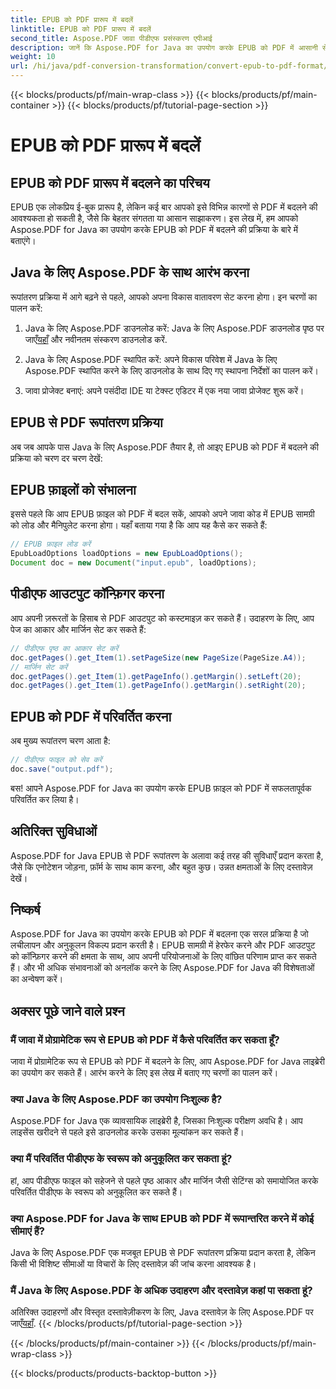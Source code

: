 ```yaml
---
title: EPUB को PDF प्रारूप में बदलें
linktitle: EPUB को PDF प्रारूप में बदलें
second_title: Aspose.PDF जावा पीडीएफ प्रसंस्करण एपीआई
description: जानें कि Aspose.PDF for Java का उपयोग करके EPUB को PDF में आसानी से कैसे परिवर्तित किया जाए। हमारा चरण-दर-चरण गाइड EPUB को PDF में रूपांतरण को सरल बनाता है।
weight: 10
url: /hi/java/pdf-conversion-transformation/convert-epub-to-pdf-format/
---
```


{{< blocks/products/pf/main-wrap-class >}}
{{< blocks/products/pf/main-container >}}
{{< blocks/products/pf/tutorial-page-section >}}

# EPUB को PDF प्रारूप में बदलें


## EPUB को PDF प्रारूप में बदलने का परिचय

EPUB एक लोकप्रिय ई-बुक प्रारूप है, लेकिन कई बार आपको इसे विभिन्न कारणों से PDF में बदलने की आवश्यकता हो सकती है, जैसे कि बेहतर संगतता या आसान साझाकरण। इस लेख में, हम आपको Aspose.PDF for Java का उपयोग करके EPUB को PDF में बदलने की प्रक्रिया के बारे में बताएंगे।

## Java के लिए Aspose.PDF के साथ आरंभ करना

रूपांतरण प्रक्रिया में आगे बढ़ने से पहले, आपको अपना विकास वातावरण सेट करना होगा। इन चरणों का पालन करें:

1. Java के लिए Aspose.PDF डाउनलोड करें: Java के लिए Aspose.PDF डाउनलोड पृष्ठ पर जाएँ[यहाँ](https://releases.aspose.com/pdf/java/) और नवीनतम संस्करण डाउनलोड करें.

2. Java के लिए Aspose.PDF स्थापित करें: अपने विकास परिवेश में Java के लिए Aspose.PDF स्थापित करने के लिए डाउनलोड के साथ दिए गए स्थापना निर्देशों का पालन करें।

3. जावा प्रोजेक्ट बनाएं: अपने पसंदीदा IDE या टेक्स्ट एडिटर में एक नया जावा प्रोजेक्ट शुरू करें।

## EPUB से PDF रूपांतरण प्रक्रिया

अब जब आपके पास Java के लिए Aspose.PDF तैयार है, तो आइए EPUB को PDF में बदलने की प्रक्रिया को चरण दर चरण देखें:

## EPUB फ़ाइलों को संभालना

इससे पहले कि आप EPUB फ़ाइल को PDF में बदल सकें, आपको अपने जावा कोड में EPUB सामग्री को लोड और मैनिपुलेट करना होगा। यहाँ बताया गया है कि आप यह कैसे कर सकते हैं:

```java
// EPUB फ़ाइल लोड करें
EpubLoadOptions loadOptions = new EpubLoadOptions();
Document doc = new Document("input.epub", loadOptions);
```

## पीडीएफ आउटपुट कॉन्फ़िगर करना

आप अपनी ज़रूरतों के हिसाब से PDF आउटपुट को कस्टमाइज़ कर सकते हैं। उदाहरण के लिए, आप पेज का आकार और मार्जिन सेट कर सकते हैं:

```java
// पीडीएफ पृष्ठ का आकार सेट करें
doc.getPages().get_Item(1).setPageSize(new PageSize(PageSize.A4));
// मार्जिन सेट करें
doc.getPages().get_Item(1).getPageInfo().getMargin().setLeft(20);
doc.getPages().get_Item(1).getPageInfo().getMargin().setRight(20);
```

## EPUB को PDF में परिवर्तित करना

अब मुख्य रूपांतरण चरण आता है:

```java
// पीडीएफ फाइल को सेव करें
doc.save("output.pdf");
```

बस! आपने Aspose.PDF for Java का उपयोग करके EPUB फ़ाइल को PDF में सफलतापूर्वक परिवर्तित कर लिया है।

## अतिरिक्त सुविधाओं

Aspose.PDF for Java EPUB से PDF रूपांतरण के अलावा कई तरह की सुविधाएँ प्रदान करता है, जैसे कि एनोटेशन जोड़ना, फ़ॉर्म के साथ काम करना, और बहुत कुछ। उन्नत क्षमताओं के लिए दस्तावेज़ देखें।

## निष्कर्ष

Aspose.PDF for Java का उपयोग करके EPUB को PDF में बदलना एक सरल प्रक्रिया है जो लचीलापन और अनुकूलन विकल्प प्रदान करती है। EPUB सामग्री में हेरफेर करने और PDF आउटपुट को कॉन्फ़िगर करने की क्षमता के साथ, आप अपनी परियोजनाओं के लिए वांछित परिणाम प्राप्त कर सकते हैं। और भी अधिक संभावनाओं को अनलॉक करने के लिए Aspose.PDF for Java की विशेषताओं का अन्वेषण करें।

## अक्सर पूछे जाने वाले प्रश्न

### मैं जावा में प्रोग्रामेटिक रूप से EPUB को PDF में कैसे परिवर्तित कर सकता हूँ?

जावा में प्रोग्रामेटिक रूप से EPUB को PDF में बदलने के लिए, आप Aspose.PDF for Java लाइब्रेरी का उपयोग कर सकते हैं। आरंभ करने के लिए इस लेख में बताए गए चरणों का पालन करें।

### क्या Java के लिए Aspose.PDF का उपयोग निःशुल्क है?

Aspose.PDF for Java एक व्यावसायिक लाइब्रेरी है, जिसका निःशुल्क परीक्षण अवधि है। आप लाइसेंस खरीदने से पहले इसे डाउनलोड करके उसका मूल्यांकन कर सकते हैं।

### क्या मैं परिवर्तित पीडीएफ के स्वरूप को अनुकूलित कर सकता हूं?

हां, आप पीडीएफ फाइल को सहेजने से पहले पृष्ठ आकार और मार्जिन जैसी सेटिंग्स को समायोजित करके परिवर्तित पीडीएफ के स्वरूप को अनुकूलित कर सकते हैं।

### क्या Aspose.PDF for Java के साथ EPUB को PDF में रूपान्तरित करने में कोई सीमाएं हैं?

Java के लिए Aspose.PDF एक मजबूत EPUB से PDF रूपांतरण प्रक्रिया प्रदान करता है, लेकिन किसी भी विशिष्ट सीमाओं या विचारों के लिए दस्तावेज़ की जांच करना आवश्यक है।

### मैं Java के लिए Aspose.PDF के अधिक उदाहरण और दस्तावेज़ कहां पा सकता हूं?

 अतिरिक्त उदाहरणों और विस्तृत दस्तावेज़ीकरण के लिए, Java दस्तावेज़ के लिए Aspose.PDF पर जाएँ[यहाँ](https://reference.aspose.com/pdf/java/).
{{< /blocks/products/pf/tutorial-page-section >}}

{{< /blocks/products/pf/main-container >}}
{{< /blocks/products/pf/main-wrap-class >}}

{{< blocks/products/products-backtop-button >}}
